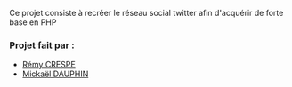 Ce projet consiste à recréer le réseau social twitter afin d'acquérir de forte base en PHP

### Projet fait par : 
- [Rémy CRESPE](https://github.com/RemyCrespe)
- [Mickaël DAUPHIN](https://github.com/MickaelDauphin)
